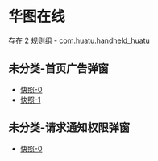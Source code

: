 # 华图在线

存在 2 规则组 - [com.huatu.handheld_huatu](/src/apps/com.huatu.handheld_huatu.ts)

## 未分类-首页广告弹窗

- [快照-0](https://i.gkd.li/i/12715702)
- [快照-1](https://i.gkd.li/i/12744973)

## 未分类-请求通知权限弹窗

- [快照-0](https://i.gkd.li/i/12715719)
